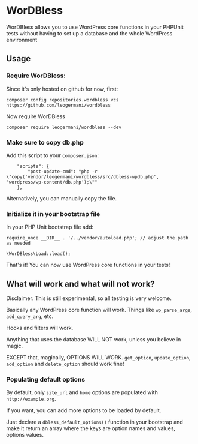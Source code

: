 # WorDBless
WorDBless allows you to use WordPress core functions in your PHPUnit tests without having to set up a database and the whole WordPress environment

## Usage

### Require WorDBless:

Since it's only hosted on github for now, first:

```
composer config repositories.wordbless vcs https://github.com/leogermani/wordbless
```

Now require WorDBless

```
composer require leogermani/wordbless --dev
```

### Make sure to copy db.php

Add this script to your `composer.json`:

```
    "scripts": {
        "post-update-cmd": "php -r \"copy('vendor/leogermani/wordbless/src/dbless-wpdb.php', 'wordpress/wp-content/db.php');\""
    },
```

Alternatively, you can manually copy the file.

### Initialize it in your bootstrap file

In your PHP Unit bootstrap file add:

```
require_once __DIR__ . '/../vendor/autoload.php'; // adjust the path as needed

\WorDBless\Load::load();

```

That's it! You can now use WordPress core functions in your tests!

## What will work and what will not work?

Disclaimer: This is still experimental, so all testing is very welcome.

Basically any WordPress core function will work. Things like `wp_parse_args`, `add_query_arg`, etc.

Hooks and filters will work.

Anything that uses the database WILL NOT work, unless you believe in magic.

EXCEPT that, magically, OPTIONS WILL WORK. `get_option`, `update_option`, `add_option` and `delete_option` should work fine!

### Populating default options

By default, only `site_url` and `home` options are populated with `http://example.org`.

If you want, you can add more options to be loaded by default. 

Just declare a `dbless_default_options()` function in your bootstrap and make it return an array where the keys are option names and values, options values.
